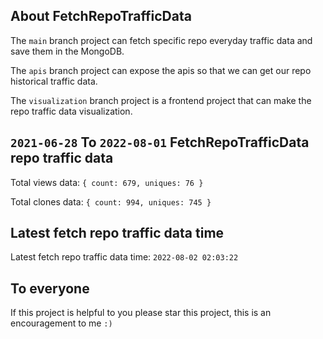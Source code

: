 ## About FetchRepoTrafficData

The `main` branch project can fetch specific repo everyday traffic data and save them in the MongoDB.

The `apis` branch project can expose the apis so that we can get our repo historical traffic data.

The `visualization` branch project is a frontend project that can make the repo traffic data visualization.

## `2021-06-28` To `2022-08-01` FetchRepoTrafficData repo traffic data

Total views data: `{ count: 679, uniques: 76 }`

Total clones data: `{ count: 994, uniques: 745 }`

## Latest fetch repo traffic data time

Latest fetch repo traffic data time: `2022-08-02 02:03:22`

## To everyone

If this project is helpful to you please star this project, this is an encouragement to me `:)`



